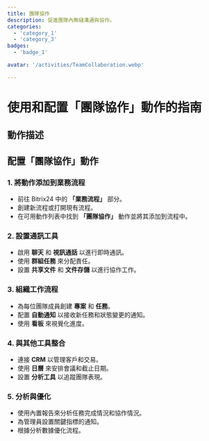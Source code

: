 ```yaml
---
title: 團隊協作
description: 促進團隊內無縫溝通與協作。
categories: 
  - 'category_1'
  - 'category_3'
badges: 
  - 'badge_1'

avatar: '/activities/TeamCollaboration.webp'

---
```

# 使用和配置「團隊協作」動作的指南

## 動作描述

## **配置「團隊協作」動作**

### 1. 將動作添加到業務流程
- 前往 Bitrix24 中的 **「業務流程」** 部分。
- 創建新流程或打開現有流程。
- 在可用動作列表中找到 **「團隊協作」** 動作並將其添加到流程中。

### 2. 設置通訊工具
- 啟用 **聊天** 和 **視訊通話** 以進行即時通訊。
- 使用 **群組任務** 來分配責任。
- 設置 **共享文件** 和 **文件存儲** 以進行協作工作。

### 3. 組織工作流程
- 為每位團隊成員創建 **專案** 和 **任務**。
- 配置 **自動通知** 以接收新任務和狀態變更的通知。
- 使用 **看板** 來視覺化進度。

### 4. 與其他工具整合
- 連接 **CRM** 以管理客戶和交易。
- 使用 **日曆** 來安排會議和截止日期。
- 設置 **分析工具** 以追蹤團隊表現。

### 5. 分析與優化
- 使用內置報告來分析任務完成情況和協作情況。
- 為管理員設置關鍵指標的通知。
- 根據分析數據優化流程。